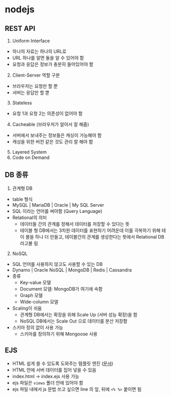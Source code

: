 # nodejs

## REST API

1. Uniform Interface

- 하나의 자료는 하나의 URL로
- URL 하나를 알면 둘을 알 수 있어야 함
- 요청과 응답은 정보가 충분히 들어있어야 함

2. Client-Server 역할 구분

- 브라우저는 요청만 할 뿐
- 서버는 응답만 할 뿐

3. Stateless

- 요청 1과 요청 2는 의존성이 없어야 함

4. Cacheable (브라우저가 알아서 잘 해줌)

- 서버에서 보내주는 정보들은 캐싱이 가능해야 함
- 캐싱을 위한 버전 같은 것도 관리 잘 해야 함

5. Layered System
6. Code on Demand

## DB 종류

1. 관계형 DB

- table 형식
- MySQL | MariaDB | Oracle | My SQL Server
- SQL 이라는 언어를 써야함 (Query Language)
- Relational의 의미
  - 데이터들 간의 관계를 정해서 데이터를 저장할 수 있다는 뜻
  - 테이블 형 DB에서는 3차원 데이터를 표현하기 어려운데 이를 극복하기 위해 테이
    블을 하나 더 만들고, 테이블간의 관계를 생성한다는 뜻애서 Relational DB라고불
    림

2. NoSQL

- SQL 언어를 사용하지 않고도 사용할 수 있는 DB
- Dynamo | Oracle NoSQL | MongoDB | Redis | Cassandra
- 종류
  - Key-value 모델
  - Document 모델: MongoDB가 여기에 속함
  - Graph 모델
  - Wide-column 모델
- Scaling이 쉬움
  - 관계형 DB에서는 확장을 위해 Scale Up (서버 성능 확장)을 함
  - NoSQL DB에서는 Scale Out 으로 데이터를 분산 저장함
- 스키마 정의 없이 사용 가능
  - 스키마를 정의하기 위해 Mongoose 사용

## EJS

- HTML 쉽게 쓸 수 있도록 도와주는 템플릿 엔진 ([문서](https://ejs.co/))
- HTML 안에 서버 데이터를 집어 넣을 수 있음
- index.html -> index.ejs 사용 가능
- ejs 파일은 `views` 폴더 안에 있어야 함
- ejs 파일 내에서 js 문법 쓰고 싶으면 line 의 앞, 뒤에 `<% %>` 붙이면 됨
